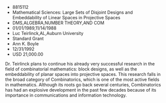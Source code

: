 
* 8815112
* Mathematical Sciences: Large Sets of Disjoint Designs and Embeddability of Linear Spaces in Projective Spaces
* DMS,ALGEBRA,NUMBER THEORY,AND COM
* 01/01/1989,11/14/1988
* Luc Teirlinck,AL,Auburn University
* Standard Grant
* Ann K. Boyle
* 12/31/1992
* USD 21,000.00

Dr. Teirlinck plans to continue his already very successful research in the
field of combinatorial mathematics: block designs, as well as the embeddability
of planar spaces into projective spaces. This research falls in the broad
category of Combinatorics, which is one of the most active fields in
mathematics. Although its roots go back several centuries, Combinatorics has had
an explosive development in the past few decades because of its importance in
communications and information technology.
